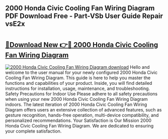 ## 2000 Honda Civic Cooling Fan Wiring Diagram PDF Download Free - Part-VSb User Guide Repair vsE2x

# <h2><a href="http://dfm8knk.blite.top/?on=2000+Honda+Civic+Cooling+Fan+Wiring+Diagram">🔗Download New 👉🔴 2000 Honda Civic Cooling Fan Wiring Diagram</a></h2>

[![2000 Honda Civic Cooling Fan Wiring Diagram download](https://i.imgur.com/lujVjoI.png)](http://dfm8knk.blite.top/?on=2000+Honda+Civic+Cooling+Fan+Wiring+Diagram)
Hello and welcome to the user manual for your newly configured 2000 Honda Civic Cooling Fan Wiring Diagram. This guide is here to help you master the functions and capabilities of your product. Inside, you will find detailed instructions for installation, usage, maintenance, and troubleshooting. Safety Precautions for Indoor Use Please adhere to all safety precautions when using your new 2000 Honda Civic Cooling Fan Wiring Diagram indoors. The latest iteration of 2000 Honda Civic Cooling Fan Wiring Diagram offers users an extensive collection of advanced features, such as gesture recognition, hands-free operation, multi-device compatibility, and personalized recommendations. Your Satisfaction is Our Mission 2000 Honda Civic Cooling Fan Wiring Diagram. We are dedicated to ensuring your complete satisfaction.
